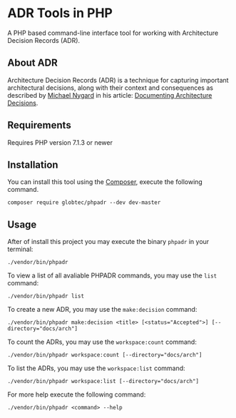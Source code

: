 # ADR Tools in PHP

A PHP based command-line interface tool for working with Architecture Decision Records (ADR).

## About ADR

Architecture Decision Records (ADR) is a technique for capturing important architectural decisions, along with their context and consequences as described by [Michael Nygard](https://twitter.com/mtnygard) in his article: [Documenting Architecture Decisions](http://thinkrelevance.com/blog/2011/11/15/documenting-architecture-decisions).

## Requirements

Requires PHP version 7.1.3 or newer

##  Installation

You can install this tool using the [Composer](https://getcomposer.org/), execute the following command.

```
composer require globtec/phpadr --dev dev-master
```

## Usage

After of install this project you may execute the binary `phpadr` in your terminal:

```
./vendor/bin/phpadr
```

To view a list of all avaliable PHPADR commands, you may use the `list` command:

```
./vendor/bin/phpadr list
```

To create a new ADR, you may use the `make:decision` command:

```
./vendor/bin/phpadr make:decision <title> [<status="Accepted">] [--directory="docs/arch"]
```

To count the ADRs, you may use the `workspace:count` command:

```
./vendor/bin/phpadr workspace:count [--directory="docs/arch"]
```

To list the ADRs, you may use the `workspace:list` command:

```
./vendor/bin/phpadr workspace:list [--directory="docs/arch"]
```

For more help execute the following command:

```
./vendor/bin/phpadr <command> --help
```
